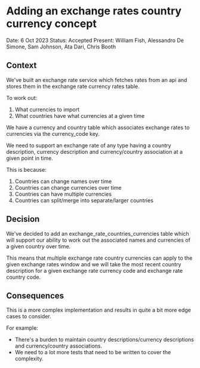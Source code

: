 # Adding an exchange rates country currency concept

Date: 6 Oct 2023
Status: Accepted
Present: William Fish, Alessandro De Simone, Sam Johnson, Ata Dari, Chris Booth

## Context

We've built an exchange rate service which fetches rates from an api and stores them in
the exchange rate currency rates table.

To work out:

1. What currencies to import
2. What countries have what currencies at a given time

We have a currency and country table which associates exchange rates to currencies
via the currency_code key.

We need to support an exchange rate of any type having a country description, currency description
and currency/country association at a given point in time.

This is because:

1. Countries can change names over time
2. Countries can change currencies over time
3. Countries can have multiple currencies
4. Countries can split/merge into separate/larger countries

## Decision

We've decided to add an exchange_rate_countries_currencies table which will support our
ability to work out the associated names and currencies of a given country over time.

This means that multiple exchange rate country currencies can apply to the given exchange rates
window and we will take the most recent country description for a given exchange rate currency code
and exchange rate country code.

## Consequences

This is a more complex implementation and results in quite a bit more edge cases to consider.

For example:

- There's a burden to maintain country descriptions/currency descriptions and currency/country associations.
- We need to a lot more tests that need to be written to cover the complexity.
